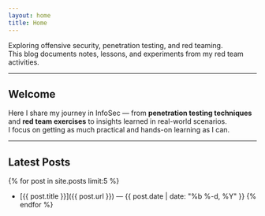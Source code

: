 ```yaml
---
layout: home
title: Home
---
```


Exploring offensive security, penetration testing, and red teaming.  
This blog documents notes, lessons, and experiments from my red team activities.

---

## Welcome

Here I share my journey in InfoSec — from **penetration testing techniques** and **red team exercises** to insights learned in real-world scenarios.  
I focus on getting as much practical and hands-on learning as I can.

---

## Latest Posts

{% for post in site.posts limit:5 %}
- [{{ post.title }}]({{ post.url }}) — {{ post.date | date: "%b %-d, %Y" }}
{% endfor %}
